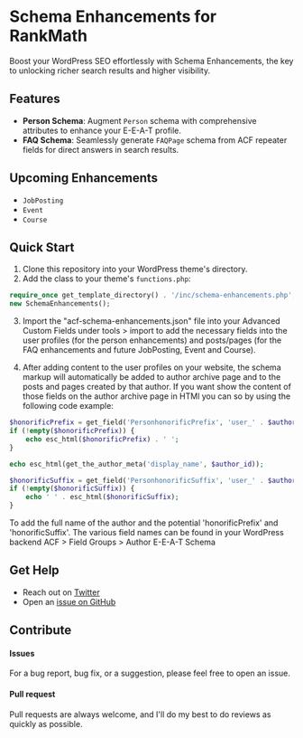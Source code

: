 # Schema Enhancements for RankMath

Boost your WordPress SEO effortlessly with Schema Enhancements, the key to unlocking richer search results and higher visibility.

## Features

- **Person Schema**: Augment `Person` schema with comprehensive attributes to enhance your E-E-A-T profile.
- **FAQ Schema**: Seamlessly generate `FAQPage` schema from ACF repeater fields for direct answers in search results.

## Upcoming Enhancements

- `JobPosting`
- `Event`
- `Course`

## Quick Start

1. Clone this repository into your WordPress theme's directory.
2. Add the class to your theme's `functions.php`:

```php
require_once get_template_directory() . '/inc/schema-enhancements.php';
new SchemaEnhancements();
```

3. Import the "acf-schema-enhancements.json" file into your Advanced Custom Fields under tools > import to add the necessary fields into the user profiles (for the person enhancements) and posts/pages (for the FAQ enhancements and future JobPosting, Event and Course).

4. After adding content to the user profiles on your website, the schema markup will automatically be added to author archive page and to the posts and pages created by that author. If you want show the content of those fields on the author archive page in HTMl you can so by using the following code example:

```php
$honorificPrefix = get_field('PersonhonorificPrefix', 'user_' . $author_id);
if (!empty($honorificPrefix)) {
	echo esc_html($honorificPrefix) . ' ';
}

echo esc_html(get_the_author_meta('display_name', $author_id));

$honorificSuffix = get_field('PersonhonorificSuffix', 'user_' . $author_id);
if (!empty($honorificSuffix)) {
	echo ' ' . esc_html($honorificSuffix);
}
```

To add the full name of the author and the potential 'honorificPrefix' and 'honorificSuffix'. The various field names can be found in your WordPress backend ACF > Field Groups > Author E-E-A-T Schema

## Get Help

- Reach out on [Twitter](https://twitter.com/jcvangent)
- Open an [issue on GitHub](https://github.com/hansvangent/rank-math-schema-enhancements/issues/new)

## Contribute

#### Issues

For a bug report, bug fix, or a suggestion, please feel free to open an issue.

#### Pull request

Pull requests are always welcome, and I'll do my best to do reviews as quickly as possible.
